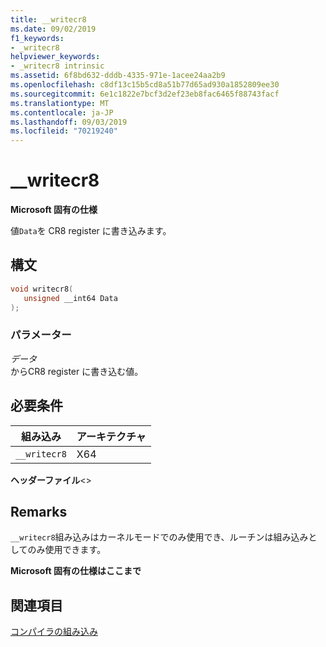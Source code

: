 ```yaml
---
title: __writecr8
ms.date: 09/02/2019
f1_keywords:
- _writecr8
helpviewer_keywords:
- _writecr8 intrinsic
ms.assetid: 6f8bd632-dddb-4335-971e-1acee24aa2b9
ms.openlocfilehash: c8df13c15b5cd8a51b77d65ad930a1852809ee30
ms.sourcegitcommit: 6e1c1822e7bcf3d2ef23eb8fac6465f88743facf
ms.translationtype: MT
ms.contentlocale: ja-JP
ms.lasthandoff: 09/03/2019
ms.locfileid: "70219240"
---
```

# <a name="__writecr8"></a>__writecr8

**Microsoft 固有の仕様**

値`Data`を CR8 register に書き込みます。

## <a name="syntax"></a>構文

```C
void writecr8(
   unsigned __int64 Data
);
```

### <a name="parameters"></a>パラメーター

*データ*\
からCR8 register に書き込む値。

## <a name="requirements"></a>必要条件

|組み込み|アーキテクチャ|
|---------------|------------------|
|`__writecr8`|X64|

**ヘッダーファイル**\<>

## <a name="remarks"></a>Remarks

`__writecr8`組み込みはカーネルモードでのみ使用でき、ルーチンは組み込みとしてのみ使用できます。

**Microsoft 固有の仕様はここまで**

## <a name="see-also"></a>関連項目

[コンパイラの組み込み](../intrinsics/compiler-intrinsics.md)
